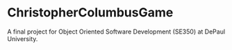 # ChristopherColumbusGame
A final project for Object Oriented Software Development (SE350) at DePaul University.
